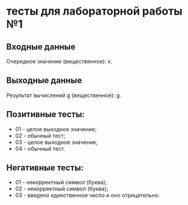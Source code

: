 # тесты для лабораторной работы №1

## Входные данные 
Очередное значение (вещественное): x.

## Выходные данные
Результат вычислений g (вещественное): g.

## Позитивные тесты:
 - 01 - целое выходное значение;
 - 02 - обычный тест;
 - 03 - целое выходное значение;
 - 04 - обычный тест.

## Негативные тесты:
 - 01 - некорректный символ (буква);
 - 02 - некорректный символ (буква);
 - 03 - введено единственное число и оно отрицательно.